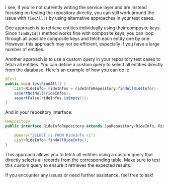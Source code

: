 I see, if you're not currently writing the service layer and are instead focusing on testing the repository directly, you can still work around the issue with `findAll()` by using alternative approaches in your test cases.

One approach is to retrieve entities individually using their composite keys. Since `findById()` method works fine with composite keys, you can loop through all possible composite keys and fetch each entity one by one. However, this approach may not be efficient, especially if you have a large number of entities.

Another approach is to use a custom query in your repository test cases to fetch all entities. You can define a custom query to select all entities directly from the database. Here's an example of how you can do it:

```java
@Test
public void testFindAll() {
    List<RideInfo> rideInfos = rideInfoRepository.findAllRideInfo();
    assertNotNull(rideInfos);
    assertFalse(rideInfos.isEmpty());
}
```

And in your repository interface:

```java
@Repository
public interface RideInfoRepository extends JpaRepository<RideInfo, RideInfo.RideInfoVehicleRpId> {

    @Query("SELECT ri FROM RideInfo ri")
    List<RideInfo> findAllRideInfo();
}
```

This approach allows you to fetch all entities using a custom query that directly selects all records from the corresponding table. Make sure to test this custom query to ensure it retrieves the expected results.

If you encounter any issues or need further assistance, feel free to ask!
